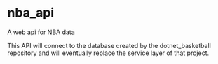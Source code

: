 # nba_api
A web api for NBA data

This API will connect to the database created by the dotnet_basketball repository and will eventually replace the service layer of that project.
